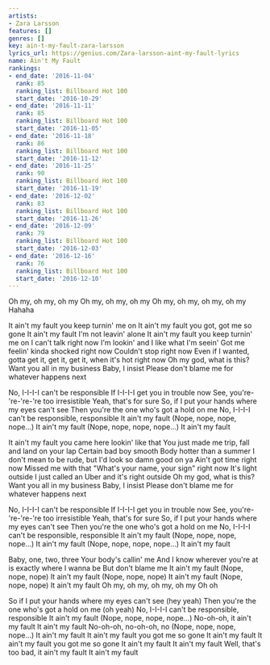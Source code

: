 ```yaml
---
artists:
- Zara Larsson
features: []
genres: []
key: ain-t-my-fault-zara-larsson
lyrics_url: https://genius.com/Zara-larsson-aint-my-fault-lyrics
name: Ain't My Fault
rankings:
- end_date: '2016-11-04'
  rank: 85
  ranking_list: Billboard Hot 100
  start_date: '2016-10-29'
- end_date: '2016-11-11'
  rank: 85
  ranking_list: Billboard Hot 100
  start_date: '2016-11-05'
- end_date: '2016-11-18'
  rank: 86
  ranking_list: Billboard Hot 100
  start_date: '2016-11-12'
- end_date: '2016-11-25'
  rank: 90
  ranking_list: Billboard Hot 100
  start_date: '2016-11-19'
- end_date: '2016-12-02'
  rank: 83
  ranking_list: Billboard Hot 100
  start_date: '2016-11-26'
- end_date: '2016-12-09'
  rank: 79
  ranking_list: Billboard Hot 100
  start_date: '2016-12-03'
- end_date: '2016-12-16'
  rank: 76
  ranking_list: Billboard Hot 100
  start_date: '2016-12-10'
---
```

Oh my, oh my, oh my
Oh my, oh my, oh my
Oh my, oh my, oh my, oh my
Hahaha


It ain't my fault you keep turnin' me on
It ain't my fault you got, got me so gone
It ain't my fault I'm not leavin' alone
It ain't my fault you keep turnin' me on
I can't talk right now
I'm lookin' and I like what I'm seein'
Got me feelin' kinda shocked right now
Couldn't stop right now
Even if I wanted, gotta get it, get it, get it, when it's hot right now
Oh my god, what is this?
Want you all in my business
Baby, I insist
Please don't blame me for whatever happens next


No, I-I-I-I can't be responsible
If I-I-I-I get you in trouble now
See, you're-'re-'re-'re too irresistible
Yeah, that's for sure
So, if I put your hands where my eyes can't see
Then you're the one who's got a hold on me
No, I-I-I-I can't be responsible, responsible
It ain't my fault (Nope, nope, nope, nope…)
It ain't my fault (Nope, nope, nope, nope…)
It ain't my fault


It ain't my fault you came here lookin' like that
You just made me trip, fall and land on your lap
Certain bad boy smooth
Body hotter than a summer
I don't mean to be rude, but I'd look so damn good on ya
Ain't got time right now
Missed me with that
"What's your name, your sign" right now
It's light outside
I just called an Uber and it's right outside
Oh my god, what is this?
Want you all in my business
Baby, I insist
Please don't blame me for whatever happens next


No, I-I-I-I can't be responsible
If I-I-I-I get you in trouble now
See, you're-'re-'re-'re too irresistible
Yeah, that's for sure
So, if I put your hands where my eyes can't see
Then you're the one who's got a hold on me
No, I-I-I-I can't be responsible, responsible
It ain't my fault (Nope, nope, nope, nope…)
It ain't my fault (Nope, nope, nope, nope…)
It ain't my fault


Baby, one, two, three
Your body's callin' me
And I know wherever you're at is exactly where I wanna be
But don't blame me
It ain't my fault (Nope, nope, nope)
It ain't my fault (Nope, nope, nope)
It ain't my fault (Nope, nope, nope)
It ain't my fault
Oh my, oh my, oh my, oh my
Oh oh


So if I put your hands where my eyes can't see (hey yeah)
Then you're the one who's got a hold on me (oh yeah)
No, I-I-I-I can't be responsible, responsible
It ain't my fault (Nope, nope, nope, nope…)
No-oh-oh, it ain't my fault
It ain't my fault
No-oh-oh, no-oh-oh, no (Nope, nope, nope, nope…)
It ain't my fault
It ain't my fault you got me so gone
It ain't my fault
It ain't my fault you got me so gone
It ain't my fault
It ain't my fault
Well, that's too bad, it ain't my fault
It ain't my fault

